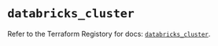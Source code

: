 # `databricks_cluster`

Refer to the Terraform Registory for docs: [`databricks_cluster`](https://registry.terraform.io/providers/databricks/databricks/1.25.1/docs/resources/cluster).
